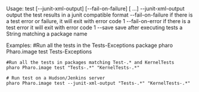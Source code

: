 Usage: test [--junit-xml-output] [--fail-on-failure] [<package> ...]
	--junit-xml-output    output the test results in a junit compatible format
	--fail-on-failure     if there is a test error or failure, it will exit with error code 1
	--fail-on-error       if there is a test error it will exit with error code 1
	--save                save after executing tests
	 <package>            a String matching a package name
	
Examples:
	#Run all the tests in the Tests-Exceptions package
	pharo Pharo.image test Tests-Exceptions
	
	#Run all the tests in packages matching Test-.* and KernelTests
	pharo Pharo.image test "Tests-.*" "KernelTests-.*"
	
	# Run test on a Hudson/Jenkins server
	pharo Pharo.image test --junit-xml-output "Tests-.*" "KernelTests-.*"
	